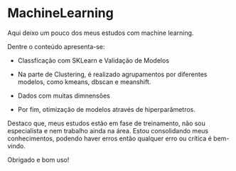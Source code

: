 # MachineLearning
Aqui deixo um pouco dos meus estudos com machine learning.

Dentre o conteúdo apresenta-se:

- Classficação com SKLearn e Validação de Modelos

- Na parte de Clustering, é realizado agrupamentos por diferentes modelos, como kmeans, dbscan e meanshift.

- Dados com muitas dimnensões 

- Por fim, otimização de modelos através de hiperparâmetros.


Destaco que, meus estudos estão em fase de treinamento, não sou especialista e nem trabalho ainda na área. Estou consolidando meus conhecimentos, podendo haver erros então qualquer erro ou crítica é bem-vindo. 

Obrigado e bom uso!
